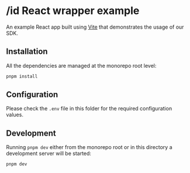 # /id React wrapper example

An example React app built using [Vite](https://vitejs.dev/) that demonstrates the usage of our SDK.

## Installation

All the dependencies are managed at the monorepo root level:

```bash
pnpm install
```

## Configuration

Please check the `.env` file in this folder for the required configuration values.

## Development

Running `pnpm dev` either from the monorepo root or in this directory a development server will be started:

```bash
pnpm dev
```
